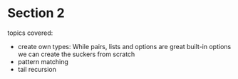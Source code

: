 # Section 2

topics covered:

- create own types: While pairs, lists and options are great built-in options we can create the suckers from scratch
- pattern matching
- tail recursion  